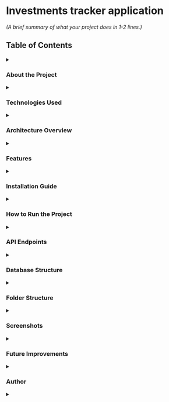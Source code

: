 # Investments tracker application

_(A brief summary of what your project does in 1-2 lines.)_


## Table of Contents

<details>
<summary><h3>About the Project</h3></summary>

This project is an Investments tracker application, that helps you track your investments.
Deposits and Withdrawals can be only in 1 currency - EUR

</details>


<details>
<summary><h3>Technologies Used</h3></summary>

| Layer           | Technology         |
|-----------------|--------------------|
| Backend         | Java & Spring Boot |
| Database        | MySQL              |
| ORM             | Spring Data JPA    |
| Authentication  | JWT?               |
| Build tools     | Maven              |
| Frontend        | React              |
| Version control | Git                |

</details>


<details>
<summary><h3>Architecture Overview</h3></summary>

_Diagram how the app works_

</details>


<details>
<summary><h3>Features</h3></summary>

User Registration & Login
JWT Authentication
CRUD Operations
Role-based Authorization
Pagination & Sorting
Swagger API Documentation
Error Handling

</details>


<details>
<summary><h3>Installation Guide</h3></summary>

What is needed to run the project

</details>


<details>
<summary><h3>How to Run the Project</h3></summary>

Backend installation
Frontend installation

</details>


<details>
<summary><h3>API Endpoints</h3></summary>

Create an openapi.json file and automatically generate API docs using Swagger.

| Method | Endpoint                                      | Description                     | Auth required |
|--------|-----------------------------------------------|---------------------------------|---------------|
| `POST` | `/deposit/in`                                 | Make a deposit                  |               |
| `GET`  | `/deposit/get/from/{fromDate}/to/{toDate}`    | Get deposits in range           |               |
| `GET`  | `/deposit/get/all`                            | Get all deposits                |               |
| `GET`  | `/deposit/get/total/amount`                   | Get total amount of deposits    |               |
| `POST` | `/withdrawal/out`                             | Make a withdrawal               |               |
| `GET`  | `/withdrawal/get/from/{fromDate}/to/{toDate}` | Get withdrawals in range        |               |
| `GET`  | `/withdrawal/get/all`                         | Get all withdrawals             |               |
| `GET`  | `/withdrawal/get/total/amount`                | Get total amount of withdrawals |               |
| `POST` | `/dividend/in`                                | Insert a dividend               |               |
| `GET`  | `/dividend/get/from/{fromDate}/to/{toDate}`   | Get dividends in range          |               |
| `GET`  | `/dividend/get/all`                           | Get all dividends               |               |
| `GET`  | `/dividend/get/total/amount`                  | Get total amount of dividends   |               |

</details> 


<details>
<summary><h3>Database Structure</h3></summary>

DB schema

</details>


<details>
<summary><h3>Folder Structure</h3></summary>

Screenshot from IntelliJ

</details>


<details>
<summary><h3>Screenshots</h3></summary>

Home Page
Login Page

</details>


<details>
<summary><h3>Future Improvements</h3></summary>

- Add Swagger-ui

</details>


<details>
<summary><h3>Author</h3></summary>

#### Your Name: Denis Buserski 
#### LinkedIn: LINK 
#### GitHub: LINK 

</details>


<details>
<summary><h3><License/h3></summary>

This project is licensed under the MIT License. (ADD MIT)

</details>
